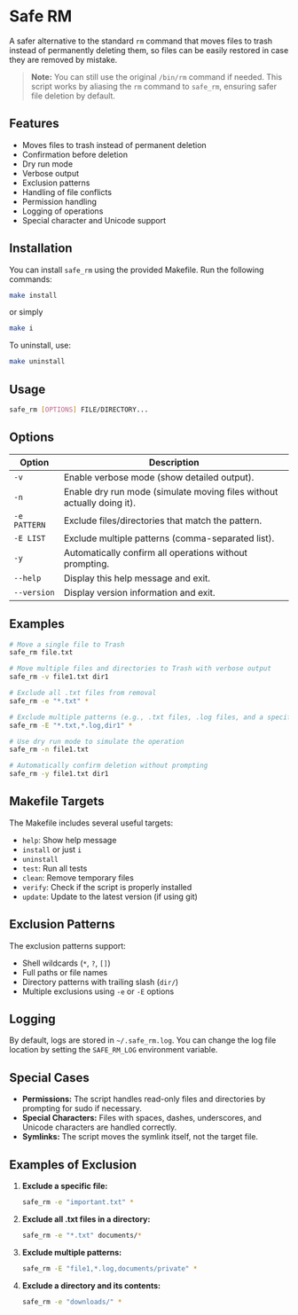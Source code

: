 # Safe RM

A safer alternative to the standard `rm` command that moves files to trash instead of permanently deleting them, so files can be easily restored in case they are removed by mistake.

> **Note:** You can still use the original `/bin/rm` command if needed. This script works by aliasing the `rm` command to `safe_rm`, ensuring safer file deletion by default.

## Features

- Moves files to trash instead of permanent deletion
- Confirmation before deletion
- Dry run mode
- Verbose output
- Exclusion patterns
- Handling of file conflicts
- Permission handling
- Logging of operations
- Special character and Unicode support

## Installation

You can install `safe_rm` using the provided Makefile. Run the following commands:

```bash
make install
```
or simply 
```bash
make i
```

To uninstall, use:

```bash
make uninstall
```

## Usage

```bash
safe_rm [OPTIONS] FILE/DIRECTORY...
```

## Options

| Option | Description |
| ------ | ----------- |
| `-v` | Enable verbose mode (show detailed output). |
| `-n` | Enable dry run mode (simulate moving files without actually doing it). |
| `-e PATTERN` | Exclude files/directories that match the pattern. |
| `-E LIST` | Exclude multiple patterns (comma-separated list). |
| `-y` | Automatically confirm all operations without prompting. |
| `--help` | Display this help message and exit. |
| `--version` | Display version information and exit. |

## Examples

```bash
# Move a single file to Trash
safe_rm file.txt

# Move multiple files and directories to Trash with verbose output
safe_rm -v file1.txt dir1

# Exclude all .txt files from removal
safe_rm -e "*.txt" *

# Exclude multiple patterns (e.g., .txt files, .log files, and a specific directory)
safe_rm -E "*.txt,*.log,dir1" *

# Use dry run mode to simulate the operation
safe_rm -n file1.txt

# Automatically confirm deletion without prompting
safe_rm -y file1.txt dir1
```

## Makefile Targets

The Makefile includes several useful targets:

- `help`: Show help message
- `install` or just `i`
- `uninstall`
- `test`: Run all tests
- `clean`: Remove temporary files
- `verify`: Check if the script is properly installed
- `update`: Update to the latest version (if using git)

## Exclusion Patterns

The exclusion patterns support:
- Shell wildcards (`*`, `?`, `[]`)
- Full paths or file names
- Directory patterns with trailing slash (`dir/`)
- Multiple exclusions using `-e` or `-E` options

## Logging

By default, logs are stored in `~/.safe_rm.log`. You can change the log file location by setting the `SAFE_RM_LOG` environment variable.

## Special Cases

- **Permissions:** The script handles read-only files and directories by prompting for sudo if necessary.
- **Special Characters:** Files with spaces, dashes, underscores, and Unicode characters are handled correctly.
- **Symlinks:** The script moves the symlink itself, not the target file.

## Examples of Exclusion

1. **Exclude a specific file:**
   ```bash
   safe_rm -e "important.txt" *
   ```

2. **Exclude all .txt files in a directory:**
   ```bash
   safe_rm -e "*.txt" documents/*
   ```

3. **Exclude multiple patterns:**
   ```bash
   safe_rm -E "file1,*.log,documents/private" *
   ```

4. **Exclude a directory and its contents:**
   ```bash
   safe_rm -e "downloads/" *
   ```